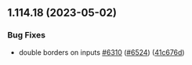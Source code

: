 ## 1.114.18 (2023-05-02)


### Bug Fixes

* double borders on inputs [#6310](https://github.com/EddieHubCommunity/LinkFree/issues/6310) ([#6524](https://github.com/EddieHubCommunity/LinkFree/issues/6524)) ([41c676d](https://github.com/EddieHubCommunity/LinkFree/commit/41c676d933e54e5a9649a698d413a2738c95e236))



